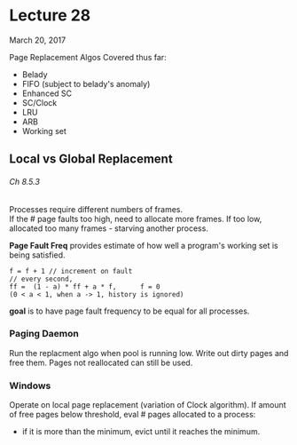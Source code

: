 # Lecture 28
March 20, 2017

Page Replacement Algos Covered thus far:

- Belady
- FIFO (subject to belady's anomaly)
- Enhanced SC
- SC/Clock
- LRU
- ARB 
- Working set 

## Local vs Global Replacement 
###### Ch 8.5.3

Processes require different numbers of frames.  
If the # page faults too high, need to allocate more frames. If too low, allocated too many frames - starving another process. 

**Page Fault Freq** provides estimate of how well a program's working set is being satisfied. 

```
f = f + 1 // increment on fault
// every second, 
ff =  (1 - a) * ff + a * f,      f = 0 
(0 < a < 1, when a -> 1, history is ignored)
```
**goal** is to have page fault frequency to be equal for all processes. 

### Paging Daemon
Run the replacment algo when pool is running low. Write out dirty pages and free them. Pages not reallocated can still be used. 

### Windows 
Operate on local page replacement (variation of Clock algorithm). 
If amount of free pages  below threshold, eval # pages allocated to a process:

- if it is more than the minimum, evict until it reaches the minimum.
